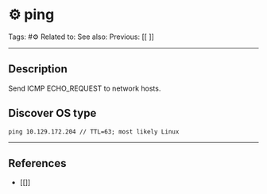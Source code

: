 # ⚙️ ping
Tags: #⚙️ 
Related to: 
See also: 
Previous: [[ ]]

---
## Description

Send ICMP ECHO_REQUEST to network hosts.

## Discover OS type

	ping 10.129.172.204	// TTL=63; most likely Linux
	
---
## References
- [[]]